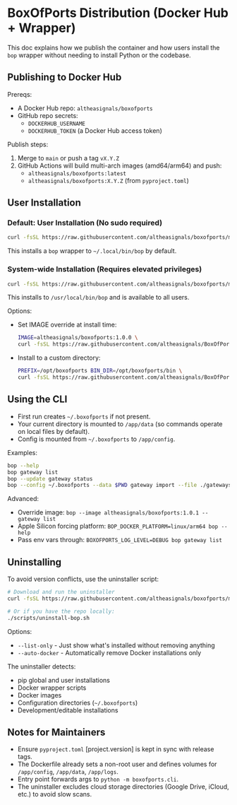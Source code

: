 # BoxOfPorts Distribution (Docker Hub + Wrapper)

This doc explains how we publish the container and how users install the `bop` wrapper without needing to install Python or the codebase.

## Publishing to Docker Hub

Prereqs:
- A Docker Hub repo: `altheasignals/boxofports`
- GitHub repo secrets:
  - `DOCKERHUB_USERNAME`
  - `DOCKERHUB_TOKEN` (a Docker Hub access token)

Publish steps:
1) Merge to `main` or push a tag `vX.Y.Z`
2) GitHub Actions will build multi-arch images (amd64/arm64) and push:
   - `altheasignals/boxofports:latest`
   - `altheasignals/boxofports:X.Y.Z` (from `pyproject.toml`)

## User Installation

### Default: User Installation (No sudo required)
```bash
curl -fsSL https://raw.githubusercontent.com/altheasignals/boxofports/main/scripts/install-bop.sh | bash
```

This installs a `bop` wrapper to `~/.local/bin/bop` by default.

### System-wide Installation (Requires elevated privileges)
```bash
curl -fsSL https://raw.githubusercontent.com/altheasignals/boxofports/main/scripts/install-bop.sh | sudo bash -s -- --system
```

This installs to `/usr/local/bin/bop` and is available to all users.

Options:
- Set IMAGE override at install time:
  ```bash
  IMAGE=altheasignals/boxofports:1.0.0 \
  curl -fsSL https://raw.githubusercontent.com/altheasignals/BoxOfPorts/main/scripts/install-bop.sh | bash
  ```
- Install to a custom directory:
  ```bash
  PREFIX=/opt/boxofports BIN_DIR=/opt/boxofports/bin \
  curl -fsSL https://raw.githubusercontent.com/altheasignals/BoxOfPorts/main/scripts/install-bop.sh | bash
  ```

## Using the CLI

- First run creates `~/.boxofports` if not present.
- Your current directory is mounted to `/app/data` (so commands operate on local files by default).
- Config is mounted from `~/.boxofports` to `/app/config`.

Examples:
```bash
bop --help
bop gateway list
bop --update gateway status
bop --config ~/.boxofports --data $PWD gateway import --file ./gateways.csv
```

Advanced:
- Override image: `bop --image altheasignals/boxofports:1.0.1 -- gateway list`
- Apple Silicon forcing platform: `BOP_DOCKER_PLATFORM=linux/arm64 bop --help`
- Pass env vars through: `BOXOFPORTS_LOG_LEVEL=DEBUG bop gateway list`

## Uninstalling

To avoid version conflicts, use the uninstaller script:

```bash
# Download and run the uninstaller
curl -fsSL https://raw.githubusercontent.com/altheasignals/boxofports/main/scripts/uninstall-bop.sh | bash

# Or if you have the repo locally:
./scripts/uninstall-bop.sh
```

Options:
- `--list-only` - Just show what's installed without removing anything
- `--auto-docker` - Automatically remove Docker installations only

The uninstaller detects:
- pip global and user installations 
- Docker wrapper scripts
- Docker images
- Configuration directories (`~/.boxofports`)
- Development/editable installations

## Notes for Maintainers

- Ensure `pyproject.toml` [project.version] is kept in sync with release tags.
- The Dockerfile already sets a non-root user and defines volumes for `/app/config`, `/app/data`, `/app/logs`.
- Entry point forwards args to `python -m boxofports.cli`.
- The uninstaller excludes cloud storage directories (Google Drive, iCloud, etc.) to avoid slow scans.
